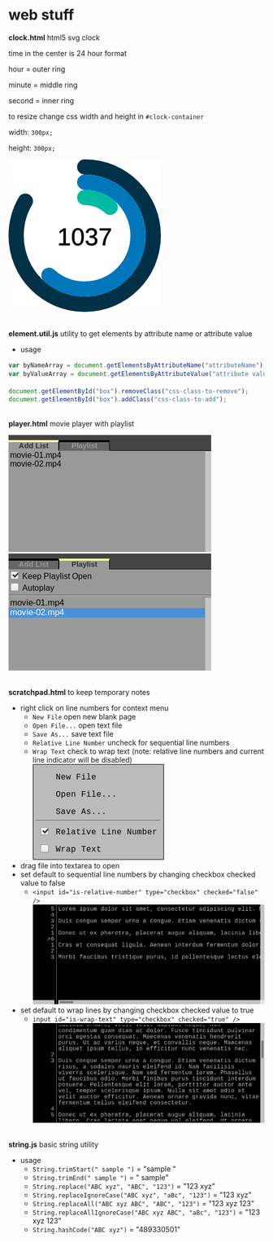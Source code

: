 # web stuff

**clock.html** html5 svg clock

time in the center is 24 hour format

hour = outer ring

minute = middle ring

second = inner ring

to resize change css width and height in `#clock-container`

width: `300px;`

height: `300px;`

![Clock Screenshot](screenshot/clock-screenshot-01.png?raw=true)

\
**element.util.js** utility to get elements by attribute name or attribute value
* usage
```javascript
var byNameArray = document.getElementsByAttributeName("attributeName");
var byValueArray = document.getElementsByAttributeValue("attribute value");

document.getElementById("box").removeClass("css-class-to-remove");
document.getElementById("box").addClass("css-class-to-add");
```

\
**player.html** movie player with playlist

![Movie Player](screenshot/player-screenshot-01.png?raw=true "Add Movies")
![Movie Player](screenshot/player-screenshot-02.png?raw=true "Click to Play")

\
**scratchpad.html** to keep temporary notes
* right click on line numbers for context menu
  * `New File` open new blank page
  * `Open File...` open text file
  * `Save As...` save text file
  * `Relative Line Number` uncheck for sequential line numbers
  * `Wrap Text` check to wrap text (note: relative line numbers and current line indicator will be disabled)
![Scratchpad](screenshot/scratchpad-screenshot-01.png?raw=true "Right Click Menu")
* drag file into textarea to open
* set default to sequential line numbers by changing checkbox checked value to false
  * `<input id="is-relative-number" type="checkbox" checked="false" />`
![Scratchpad](screenshot/scratchpad-screenshot-02.png?raw=true "Relative Line Number")
* set default to wrap lines by changing checkbox checked value to true
  * `input id="is-wrap-text" type="checkbox" checked="true" />`
![Scratchpad](screenshot/scratchpad-screenshot-03.png?raw=true "Wrapped Text")

\
**string.js** basic string utility
* usage
  * `String.trimStart(" sample ")` = "sample "
  * `String.trimEnd(" sample ")` = " sample"
  * `String.replace("ABC xyz", "ABC", "123")` = "123 xyz"
  * `String.replaceIgnoreCase("ABC xyz", "aBc", "123")` = "123 xyz"
  * `String.replaceAll("ABC xyz ABC", "ABC", "123")` = "123 xyz 123"
  * `String.replaceAllIgnoreCase("ABC xyz ABC", "aBc", "123")` = "123 xyz 123"
  * `String.hashCode("ABC xyz")`  = "489330501"
